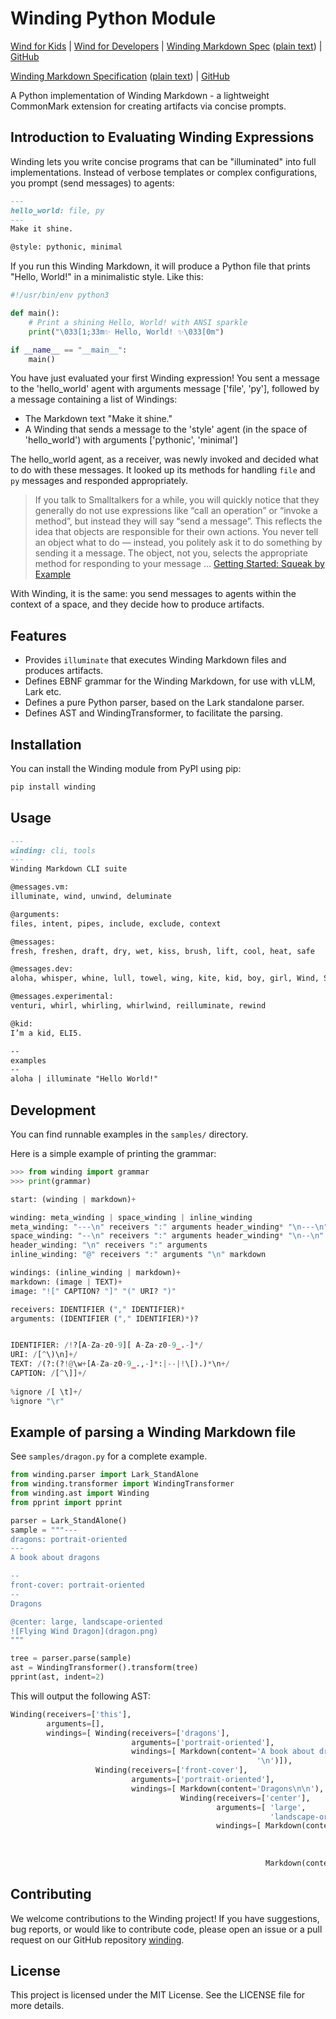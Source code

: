 # Winding Python Module

[Wind for Kids](https://wind.kids) | [Wind for Developers](https://wind.dev) | [Winding Markdown Spec](https://winding.md) ([plain text](https://winding.md/winding.md)) | [GitHub](https://github.com/Wind-WindKids/winding)
<!-- | [Wind Language Foundation](https://wind-lang.org) -->

[Winding Markdown Specification](https://winding.md) ([plain text](https://winding.md/winding.md)) | [GitHub](https://github.com/Wind-WindKids/winding)

A Python implementation of Winding Markdown - a lightweight CommonMark extension for creating artifacts via concise prompts.

## Introduction to Evaluating Winding Expressions

Winding lets you write concise programs that can be "illuminated" into full implementations. Instead of verbose templates or complex configurations, you prompt (send messages) to agents:

```markdown
---
hello_world: file, py
---
Make it shine.

@style: pythonic, minimal
```

If you run this Winding Markdown, it will produce a Python file that prints "Hello, World!" in a minimalistic style. Like this:

```python
#!/usr/bin/env python3

def main():
    # Print a shining Hello, World! with ANSI sparkle
    print("\033[1;33m✨ Hello, World! ✨\033[0m")

if __name__ == "__main__":
    main()
```

You have just evaluated your first Winding expression! You sent a message to the 'hello_world' agent with arguments message ['file', 'py'], followed by a message containing a list of Windings:
* The Markdown text "Make it shine."
* A Winding that sends a message to the 'style' agent (in the space of 'hello_world') with arguments ['pythonic', 'minimal']

The hello_world agent, as a receiver, was newly invoked and decided what to do with these messages. It looked up its methods for handling `file` and `py` messages and responded appropriately.

> If you talk to Smalltalkers for a while, you will quickly notice that
> they generally do not use expressions like “call an operation” or “invoke
> a method”, but instead they will say “send a message”. This reflects the
> idea that objects are responsible for their own actions. You never tell an
> object what to do — instead, you politely ask it to do something by sending
> it a message. The object, not you, selects the appropriate method for
> responding to your message ... [Getting Started: Squeak by Example](https://squeak.org/documentation/)

With Winding, it is the same: you send messages to agents within the context of a space, and they decide how to produce artifacts.



## Features

- Provides `illuminate` that executes Winding Markdown files and produces artifacts.
- Defines EBNF grammar for the Winding Markdown, for use with vLLM, Lark etc.
- Defines a pure Python parser, based on the Lark standalone parser.
- Defines AST and WindingTransformer, to facilitate the parsing.

## Installation

You can install the Winding module from PyPI using pip:

```bash
pip install winding
```


## Usage

```markdown
---
winding: cli, tools
---
Winding Markdown CLI suite

@messages.vm:  
illuminate, wind, unwind, deluminate

@arguments:  
files, intent, pipes, include, exclude, context

@messages:  
fresh, freshen, draft, dry, wet, kiss, brush, lift, cool, heat, safe

@messages.dev:  
aloha, whisper, whine, lull, towel, wing, kite, kid, boy, girl, Wind, Sophie, please, help

@messages.experimental:  
venturi, whirl, whirling, whirlwind, reilluminate, rewind

@kid:  
I’m a kid, ELI5.

--
examples
--
aloha | illuminate "Hello World!"
```



## Development

You can find runnable examples in the `samples/` directory.

Here is a simple example of printing the grammar:

```python
>>> from winding import grammar
>>> print(grammar)

start: (winding | markdown)+

winding: meta_winding | space_winding | inline_winding
meta_winding: "---\n" receivers ":" arguments header_winding* "\n---\n" windings? 
space_winding: "--\n" receivers ":" arguments header_winding* "\n--\n" windings?
header_winding: "\n" receivers ":" arguments
inline_winding: "@" receivers ":" arguments "\n" markdown

windings: (inline_winding | markdown)+
markdown: (image | TEXT)+
image: "![" CAPTION? "]" "(" URI? ")"

receivers: IDENTIFIER ("," IDENTIFIER)*
arguments: (IDENTIFIER ("," IDENTIFIER)*)?


IDENTIFIER: /!?[A-Za-z0-9][ A-Za-z0-9_.-]*/
URI: /[^\)\n]+/
TEXT: /(?:(?!@\w+[A-Za-z0-9_.,-]*:|--|!\[).)*\n+/ 
CAPTION: /[^\]]+/
    
%ignore /[ \t]+/
%ignore "\r"  
```

## Example of parsing a Winding Markdown file

See `samples/dragon.py` for a complete example.

```python
from winding.parser import Lark_StandAlone
from winding.transformer import WindingTransformer
from winding.ast import Winding
from pprint import pprint

parser = Lark_StandAlone()
sample = """---
dragons: portrait-oriented
---
A book about dragons

--
front-cover: portrait-oriented
--
Dragons

@center: large, landscape-oriented
![Flying Wind Dragon](dragon.png)
"""

tree = parser.parse(sample)
ast = WindingTransformer().transform(tree)
pprint(ast, indent=2)
```

This will output the following AST:
```python
Winding(receivers=['this'],
        arguments=[],
        windings=[ Winding(receivers=['dragons'],
                           arguments=['portrait-oriented'],
                           windings=[ Markdown(content='A book about dragons\n'
                                                       '\n')]),
                   Winding(receivers=['front-cover'],
                           arguments=['portrait-oriented'],
                           windings=[ Markdown(content='Dragons\n\n'),
                                      Winding(receivers=['center'],
                                              arguments=[ 'large',
                                                          'landscape-oriented'],
                                              windings=[ Markdown(content=Image(caption='Flying '
                                                                                        'Wind '
                                                                                        'Dragon',
                                                                                url='dragon.png')),
                                                         Markdown(content='\n')])])])
```



## Contributing
We welcome contributions to the Winding project! If you have suggestions, bug reports, or would like to contribute code, please open an issue or a pull request on our GitHub repository [winding](https://github.com/Wind-WindKids/winding).

## License

This project is licensed under the MIT License. See the LICENSE file for more details.